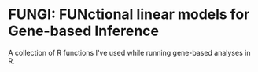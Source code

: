 # **FUNGI**: **FUN**ctional linear models for **G**ene-based **I**nference

A collection of R functions I've used while running gene-based analyses in R.
